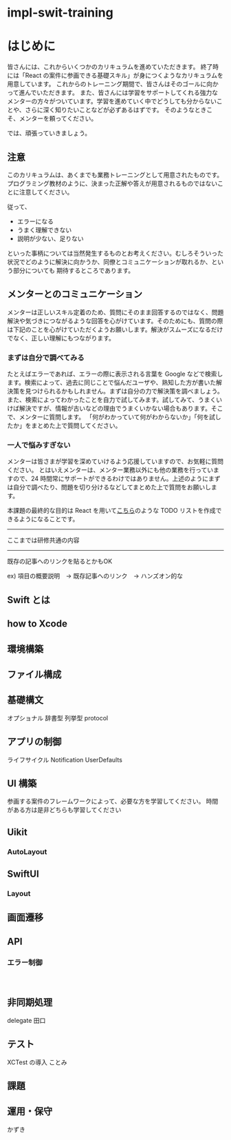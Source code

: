 # impl-swit-training

# はじめに

皆さんには、これからいくつかのカリキュラムを進めていただきます。
終了時には「React の案件に参画できる基礎スキル」が身につくようなカリキュラムを用意しています。
これからのトレーニング期間で、皆さんはそのゴールに向かって進んでいただきます。
また、皆さんには学習をサポートしてくれる強力なメンターの方々がついています。学習を進めていく中でどうしても分からないことや、さらに深く知りたいことなどが必ずあるはずです。
そのようなときこそ、メンターを頼ってください。

では、頑張っていきましょう。

## 注意

このカリキュラムは、あくまでも業務トレーニングとして用意されたものです。
プログラミング教材のように、決まった正解や答えが用意されるものではないことに注意してください。

従って、

- エラーになる
- うまく理解できない
- 説明が少ない、足りない

といった事柄については当然発生するものとお考えください。むしろそういった状況でどのように解決に向かうか、同僚とコミュニケーションが取れるか、という部分についても
期待するところであります。

## メンターとのコミュニケーション

メンターは正しいスキル定着のため、質問にそのまま回答するのではなく、問題解決や気づきにつながるような回答を心がけています。そのためにも、質問の際は下記のことを心がけていただくようお願いします。解決がスムーズになるだけでなく、正しい理解にもつながります。

### まずは自分で調べてみる

たとえばエラーであれば、エラーの際に表示される言葉を Google などで検索します。検索によって、過去に同じことで悩んだユーザや、熟知した方が書いた解決策を見つけられるかもしれません。まずは自分の力で解決策を調べましょう。また、検索によってわかったことを自力で試してみます。試してみて、うまくいけば解決ですが、情報が古いなどの理由でうまくいかない場合もあります。そこで、メンターに質問します。
「何がわかっていて何がわからないか」「何を試したか」をまとめた上で質問してください。

### 一人で悩みすぎない

メンターは皆さまが学習を深めていけるよう応援していますので、お気軽に質問ください。
とはいえメンターは、メンター業務以外にも他の業務を行っていますので、24 時間常にサポートができるわけではありません。上述のようにまずは自分で調べたり、問題を切り分けるなどしてまとめた上で質問をお願いします。

本課題の最終的な目的は React を用いて[こちら](https://react-todo-chi-virid.vercel.app/)のような TODO リストを作成できるようになることです。

---

ここまでは研修共通の内容

---

既存の記事へのリンクを貼るとかもOK

ex)
項目の概要説明　→ 既存記事へのリンク　→ ハンズオン的な


## Swift とは

## how to Xcode

## 環境構築

## ファイル構成

## 基礎構文

オプショナル
辞書型
列挙型
protocol

## アプリの制御

ライフサイクル
Notification
UserDefaults

## UI 構築

参画する案件のフレームワークによって、必要な方を学習してください。
時間がある方は是非どちらも学習してください

## Uikit

### AutoLayout

## SwiftUI

### Layout

## 画面遷移

## API

### エラー制御

　

## 非同期処理

delegate
田口

## テスト

XCTest の導入
ことみ

## 課題

## 運用・保守
かずき
